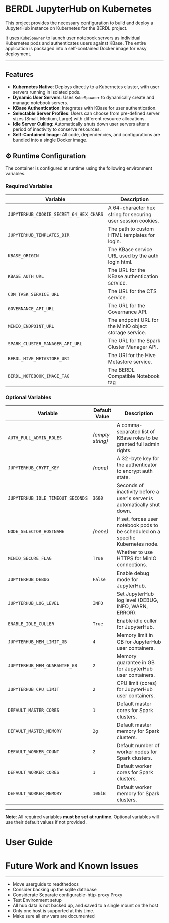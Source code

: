 # BERDL JupyterHub on Kubernetes

This project provides the necessary configuration to build and deploy a JupyterHub instance on Kubernetes for the BERDL project.

It uses `KubeSpawner` to launch user notebook servers as individual Kubernetes pods and authenticates users against KBase. The entire application is packaged into a self-contained Docker image for easy deployment.

---

## Features

* **Kubernetes Native**: Deploys directly to a Kubernetes cluster, with user servers running in isolated pods.
* **Dynamic User Servers**: Uses `KubeSpawner` to dynamically create and manage notebook servers.
* **KBase Authentication**: Integrates with KBase for user authentication.
* **Selectable Server Profiles**: Users can choose from pre-defined server sizes (Small, Medium, Large) with different resource allocations.
* **Idle Server Culling**: Automatically shuts down user servers after a period of inactivity to conserve resources.
* **Self-Contained Image**: All code, dependencies, and configurations are bundled into a single Docker image.


## ⚙️ Runtime Configuration

The container is configured at runtime using the following environment variables.

### Required Variables

| Variable                                | Description                                                 |
|-----------------------------------------|-------------------------------------------------------------|
| `JUPYTERHUB_COOKIE_SECRET_64_HEX_CHARS` | A 64-character hex string for securing user session cookies. |
| `JUPYTERHUB_TEMPLATES_DIR`              | The path to custom HTML templates for login.                |
| `KBASE_ORIGIN`                          | The KBase service URL used by the auth login html.          |
| `KBASE_AUTH_URL`                        | The URL for the KBase authentication service.               |
| `CDM_TASK_SERVICE_URL`                  | The URL for the CTS service.                                |
| `GOVERNANCE_API_URL`                    | The URL for the Governance API.                             |
| `MINIO_ENDPOINT_URL`                    | The endpoint URL for the MinIO object storage service.      |
| `SPARK_CLUSTER_MANAGER_API_URL`         | The URL for the Spark Cluster Manager API.                  |
| `BERDL_HIVE_METASTORE_URI`              | The URI for the Hive Metastore service.                     |
| `BERDL_NOTEBOOK_IMAGE_TAG`              | The BERDL Compatible Notebook tag                           |

### Optional Variables

| Variable                                | Default Value                           | Description                                                                      |
|-----------------------------------------|-----------------------------------------|----------------------------------------------------------------------------------|
| `AUTH_FULL_ADMIN_ROLES`                 | _(empty string)_                        | A comma-separated list of KBase roles to be granted full admin rights.           |
| `JUPYTERHUB_CRYPT_KEY`                  | _(none)_                                | A 32-byte key for the authenticator to encrypt auth state.                       |
| `JUPYTERHUB_IDLE_TIMEOUT_SECONDS`       | `3600`                                  | Seconds of inactivity before a user's server is automatically shut down.         |
| `NODE_SELECTOR_HOSTNAME`                | _(none)_                                | If set, forces user notebook pods to be scheduled on a specific Kubernetes node. |
| `MINIO_SECURE_FLAG`                     | `True`                                  | Whether to use HTTPS for MinIO connections.                                      |
| `JUPYTERHUB_DEBUG`                      | `False`                                 | Enable debug mode for JupyterHub.                                                |
| `JUPYTERHUB_LOG_LEVEL`                  | `INFO`                                  | Set JupyterHub log level (DEBUG, INFO, WARN, ERROR).                             |
| `ENABLE_IDLE_CULLER`                    | `True`                                  | Enable idle culler for JupyterHub.                                               |
| `JUPYTERHUB_MEM_LIMIT_GB`               | `4`                                     | Memory limit in GB for JupyterHub user containers.                               |
| `JUPYTERHUB_MEM_GUARANTEE_GB`           | `2`                                     | Memory guarantee in GB for JupyterHub user containers.                           |
| `JUPYTERHUB_CPU_LIMIT`                  | `2`                                     | CPU limit (cores) for JupyterHub user containers.                                |
| `DEFAULT_MASTER_CORES`                  | `1`                                     | Default master cores for Spark clusters.                                         |
| `DEFAULT_MASTER_MEMORY`                 | `2g`                                    | Default master memory for Spark clusters.                                        |
| `DEFAULT_WORKER_COUNT`                  | `2`                                     | Default number of worker nodes for Spark clusters.                               |
| `DEFAULT_WORKER_CORES`                  | `1`                                     | Default worker cores for Spark clusters.                                         |
| `DEFAULT_WORKER_MEMORY`                 | `10GiB`                                  | Default worker memory for Spark clusters.                                         |

---

**Note**: All required variables **must be set at runtime**. Optional variables will use their default values if not provided.

# User Guide

# Future Work and Known Issues

---
* Move userguide to readthedocs
* Consider backing up the sqlite database
* Considerate Separate configurable-http-proxy Proxy
* Test Environment setup
* All hub data is not backed up, and saved to a single mount on the host
* Only one host is supported at this time.
* Make sure all env vars are documented